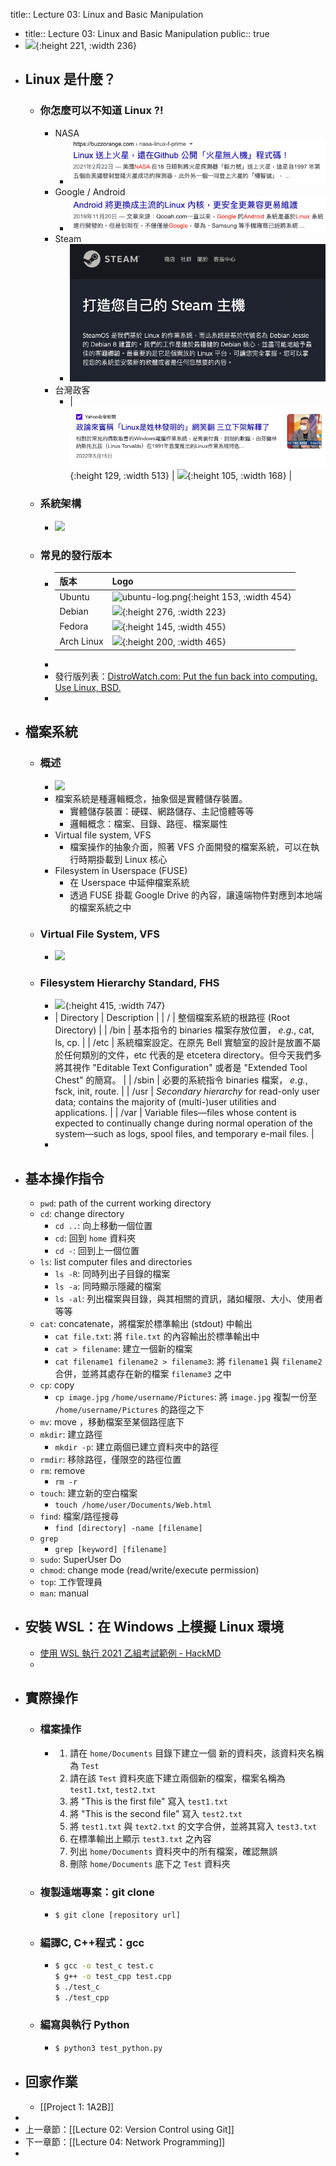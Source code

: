 title:: Lecture 03: Linux and Basic Manipulation

- title:: Lecture 03: Linux and Basic Manipulation
  public:: true
- ![](https://logodownload.org/wp-content/uploads/2022/05/linux-logo-0.png){:height 221, :width 236}
- ## Linux 是什麼？
	- ### 你怎麼可以不知道 Linux ?!
		- NASA
			- ![image.png](../assets/image_1663558877296_0.png)
		- Google / Android
			- ![image.png](../assets/image_1663559156110_0.png)
		- Steam
			- ![image.png](../assets/image_1663559274817_0.png)
		- 台灣政客
			- | ![image.png](../assets/image_1663558401941_0.png){:height 129, :width 513} | ![](https://static.wikia.nocookie.net/evchk/images/e/ec/2471912.jpg/revision/latest?cb=20171012125530){:height 105, :width 168} |
	- ### 系統架構
		- ![](https://upload.wikimedia.org/wikipedia/commons/thumb/3/3a/Linux_kernel_ubiquity.svg/1920px-Linux_kernel_ubiquity.svg.png)
	- ### 常見的發行版本
		- | **版本** | **Logo** |
		  | --- | --- |
		  | Ubuntu | ![ubuntu-log.png](https://wiki.ubuntu-tw.org/images/d/dd/UbuntuLogo.png){:height 153, :width 454} |
		  | Debian | ![](https://upload.wikimedia.org/wikipedia/commons/0/04/Debian_logo.png){:height 276, :width 223} |
		  | Fedora | ![](https://upload.wikimedia.org/wikipedia/commons/thumb/8/8f/Fedora_logo_%282021%29.svg/512px-Fedora_logo_%282021%29.svg.png){:height 145, :width 455} |
		  | Arch Linux | ![](https://archlinux.org/static/logos/archlinux-logo-dark-90dpi.ebdee92a15b3.png){:height 200, :width 465} |
		-
		- 發行版列表：[DistroWatch.com: Put the fun back into computing. Use Linux, BSD.](https://distrowatch.com/dwres.php?resource=popularity)
		-
- ## 檔案系統
	- ### 概述
		- ![](https://i.imgur.com/BGOhQmT.png)
		- 檔案系統是種邏輯概念，抽象個是實體儲存裝置。
			- 實體儲存裝置：硬碟、網路儲存、主記憶體等等
			- 邏輯概念：檔案、目錄、路徑、檔案屬性
		- Virtual file system, VFS
			- 檔案操作的抽象介面，照著 VFS 介面開發的檔案系統，可以在執行時期掛載到 Linux 核心
		- Filesystem in Userspace (FUSE)
			- 在 Userspace 中延伸檔案系統
			- 透過 FUSE 掛載 Google Drive 的內容，讓遠端物件對應到本地端的檔案系統之中
	- ### Virtual File System, VFS
		- ![](https://i.imgur.com/UJ9oSGe.png)
	- ### Filesystem Hierarchy Standard, FHS
		- ![](https://eng.libretexts.org/@api/deki/files/22877/Standard-unix-filesystem-hierarchy.png?revision=1){:height 415, :width 747}
		- | Directory | Description |
		  | / | 整個檔案系統的根路徑 (Root Directory) |
		  | /bin | 基本指令的 binaries 檔案存放位置， *e.g.*, cat, ls, cp. |
		  | /etc | 系統檔案設定。在原先 Bell 實驗室的設計是放置不屬於任何類別的文件，etc 代表的是 etcetera directory。但今天我們多將其視作 "Editable Text Configuration" 或者是 "Extended Tool Chest" 的簡寫。 |
		  | /sbin | 必要的系統指令 binaries 檔案， *e.g.*, fsck, init, route. |
		  | /usr | *Secondary hierarchy* for read-only user data; contains the majority of (multi-)user utilities and applications. |
		  | /var | Variable files—files whose content is expected to continually change during normal operation of the system—such as logs, spool files, and temporary e-mail files. |
		-
- ## 基本操作指令
	- `pwd`: path of the current working directory
	- `cd`: change directory
		- `cd ..`: 向上移動一個位置
		- `cd`: 回到 `home` 資料夾
		- `cd -`: 回到上一個位置
	- `ls`: list computer files and directories
		- `ls -R`: 同時列出子目錄的檔案
		- `ls -a`: 同時顯示隱藏的檔案
		- `ls -al`: 列出檔案與目錄，與其相關的資訊，諸如權限、大小、使用者等等
	- `cat`: concatenate，將檔案於標準輸出 (stdout) 中輸出
		- `cat file.txt`: 將 `file.txt` 的內容輸出於標準輸出中
		- `cat > filename`: 建立一個新的檔案
		- `cat filename1 filename2 > filename3`: 將 `filename1` 與 `filename2` 合併，並將其處存在新的檔案 `filename3` 之中
	- `cp`: copy
		- `cp image.jpg` `/home/username/Pictures`: 將 `image.jpg` 複製一份至 `/home/username/Pictures` 的路徑之下
	- `mv`: move ，移動檔案至某個路徑底下
	- `mkdir`: 建立路徑
		- `mkdir -p`: 建立兩個已建立資料夾中的路徑
	- `rmdir`: 移除路徑，僅限空的路徑位置
	- `rm`: remove
		- `rm -r`
	- `touch`: 建立新的空白檔案
		- `touch /home/user/Documents/Web.html`
	- `find`: 檔案/路徑搜尋
		- `find [directory] -name [filename]`
	- `grep`
		- `grep [keyword] [filename]`
	- `sudo`: SuperUser Do
	- `chmod`: change mode (read/write/execute permission)
	- `top`: 工作管理員
	- `man`: manual
- ## 安裝 WSL：在 Windows 上模擬 Linux 環境
	- [使用 WSL 執行 2021 乙組考試範例 - HackMD](https://hackmd.io/rsZk_L5IQ7OWbi-j8aCp2w)
	-
- ## 實際操作
	- ### 檔案操作
		- 1. 請在 `home/Documents` 目錄下建立一個 新的資料夾，該資料夾名稱為 `Test`
		  2. 請在該 `Test` 資料夾底下建立兩個新的檔案，檔案名稱為 `test1.txt`, `test2.txt`
		  3. 將 "This is the first file" 寫入 `test1.txt`
		  4. 將 "This is the second file" 寫入 `test2.txt`
		  5. 將 `test1.txt` 與 `text2.txt` 的文字合併，並將其寫入 `test3.txt`
		  6. 在標準輸出上顯示 `test3.txt` 之內容
		  7. 列出 `home/Documents` 資料夾中的所有檔案，確認無誤
		  8. 刪除 `home/Documents` 底下之 `Test` 資料夾
	- ### 複製遠端專案：git clone
		- ```bash
		  $ git clone [repository url]
		  ```
	- ### 編譯C, C++程式：gcc
		- ```bash
		  $ gcc -o test_c test.c
		  $ g++ -o test_cpp test.cpp
		  $ ./test_c
		  $ ./test_cpp
		  ```
	- ### 編寫與執行 Python
		- ```bash
		  $ python3 test_python.py
		  ```
- ## 回家作業
	- [[Project 1: 1A2B]]
-
- 上一章節：[[Lecture 02: Version Control using Git]]
- 下一章節：[[Lecture 04: Network Programming]]
-